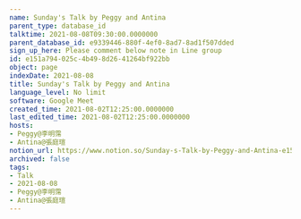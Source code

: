 ```yaml
---
name: Sunday's Talk by Peggy and Antina
parent_type: database_id
talktime: 2021-08-08T09:30:00.0000000
parent_database_id: e9339446-880f-4ef0-8ad7-8ad1f507dded
sign_up_here: Please comment below note in Line group
id: e151a794-025c-4b49-8d26-41264bf922bb
object: page
indexDate: 2021-08-08
title: Sunday's Talk by Peggy and Antina
language_level: No limit
software: Google Meet
created_time: 2021-08-02T12:25:00.0000000
last_edited_time: 2021-08-02T12:25:00.0000000
hosts:
- Peggy@李明霈
- Antina@張庭瑄
notion_url: https://www.notion.so/Sunday-s-Talk-by-Peggy-and-Antina-e151a794025c4b498d2641264bf922bb
archived: false
tags:
- Talk
- 2021-08-08
- Peggy@李明霈
- Antina@張庭瑄
---
```







